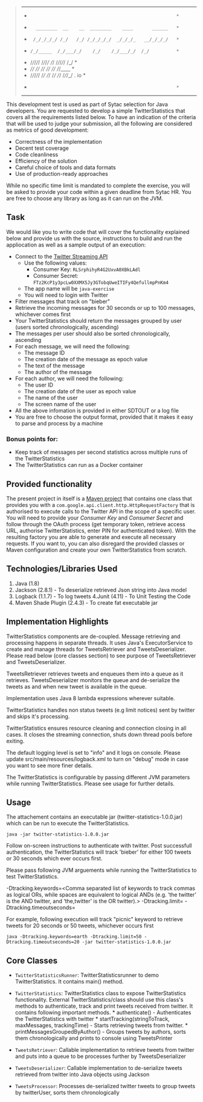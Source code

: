 > *************************************************************
> *                                                           *
> *       ________  __    __  ________    ____       ______   *
> *      /_/_/_/_/ /_/   /_/ /_/_/_/_/  _/_/_/_   __/_/_/_/   *
> *     /_/_____  /_/___/_/    /_/    /_/___/_/  /_/          *
> *    /_/_/_/_/   /_/_/_/    /_/    /_/_/_/_/  /_/           *
> *   ______/_/       /_/    /_/    /_/   /_/  /_/____        *
> *  /_/_/_/_/       /_/    /_/    /_/   /_/    /_/_/_/ . io  *
> *                                                           *
> *************************************************************

This development test is used as part of Sytac selection for Java developers. You are requested to develop a simple TwitterStatistics that covers all the requirements listed below. To have an indication of the criteria that will be used to judge your submission, all the following are considered as metrics of good development:

+ Correctness of the implementation
+ Decent test coverage
+ Code cleanliness
+ Efficiency of the solution
+ Careful choice of tools and data formats
+ Use of production-ready approaches

While no specific time limit is mandated to complete the exercise, you will be asked to provide your code within a given deadline from Sytac HR. You are free to choose any library as long as it can run on the JVM.


## Task ##
We would like you to write code that will cover the functionality explained below and provide us with the source, instructions to build and run the appliocation  as well as a sample output of an execution:
+ Connect to the [Twitter Streaming API](https://dev.twitter.com/streaming/overview)
    * Use the following values:
        + Consumer Key: `RLSrphihyR4G2UxvA0XBkLAdl`
        + Consumer Secret: `FTz2KcP1y3pcLw0XXMX5Jy3GTobqUweITIFy4QefullmpPnKm4`
    * The app name will be `java-exercise`
    * You will need to login with Twitter
+ Filter messages that track on "bieber"
+ Retrieve the incoming messages for 30 seconds or up to 100 messages, whichever comes first
+ Your TwitterStatistics should return the messages grouped by user (users sorted chronologically, ascending)
+ The messages per user should also be sorted chronologically, ascending
+ For each message, we will need the following:
    * The message ID
    * The creation date of the message as epoch value
    * The text of the message
    * The author of the message
+ For each author, we will need the following:
    * The user ID
    * The creation date of the user as epoch value
    * The name of the user
    * The screen name of the user
+ All the above infomation is provided in either SDTOUT or a log file
+ You are free to choose the output format, provided that it makes it easy to parse and process by a machine

### __Bonus points for:__ ###

+ Keep track of messages per second statistics across multiple runs of the TwitterStatistics
+ The TwitterStatistics can run as a Docker container

## Provided functionality ##

The present project in itself is a [Maven project](http://maven.apache.org/) that contains one class that provides you with a `com.google.api.client.http.HttpRequestFactory` that is authorised to execute calls to the Twitter API in the scope of a specific user.
You will need to provide your _Consumer Key_ and _Consumer Secret_ and follow through the OAuth process (get temporary token, retrieve access URL, authorise TwitterStatistics, enter PIN for authenticated token).
With the resulting factory you are able to generate and execute all necessary requests.
If you want to, you can also disregard the provided classes or Maven configuration and create your own TwitterStatistics from scratch.


## Technologies/Libraries Used ##

1. Java (1.8)
2. Jackson (2.8.1) - To deserialize retrieved Json string into Java model
3. Logback (1.1.7) - To log tweets
4.Junit (4.11) - To Unit Testing the Code
5. Maven Shade Plugin (2.4.3) - To create fat executable jar

## Implementation Highlights ##

TwitterStatistics components are de-coupled. Message retrieving and processing happens in separate threads. It uses Java's ExecutorService to create and manage threads for TweetsRetriever and TweetsDeserializer. Please read below (core classes section) to see purpose of TweetsRetriever and TweetsDeserializer.

TweetsRetriever retrieves tweets and enqueues them into a queue as it retrieves. TweetsDeserializer monitors the queue and de-serialize the tweets as and when new tweet is available in the queue.

Implementation uses Java 8 lambda expressions wherever suitable.

TwitterStatistics handles non status tweets (e.g limit notices) sent by twitter and skips it's processing.

TwitterStatistics ensures resource cleaning and connection closing in all cases. It closes the streaming connection, shuts down thread pools before exiting.

The default logging level is set to "info" and it logs on console. Please update src/main/resources/logback.xml to turn on "debug" mode in case you want to see more finer details.

The TwitterStatistics is configurable by passing different JVM parameters while running TwitterStatistics. Please see usage for further details.

## Usage ##

The attachement contains an executable jar (twitter-statistics-1.0.0.jar) which can be run to execute the TwitterStatistics.

`java -jar twitter-statistics-1.0.0.jar`

Follow on-screen instructions to authenticate with twitter. Post successfull authentication, the TwitterStatistics will track 'bieber' for either 100 tweets or 30 seconds which ever occurs first.

Please pass following JVM arguements while running the TwitterStatistics to test TwitterStatistics.

-Dtracking.keywords=<Comma separated list of keywords to track commas as logical ORs, while spaces are equivalent to logical ANDs (e.g. ‘the twitter’ is the AND twitter, and ‘the,twitter’ is the OR twitter).>
-Dtracking.limit=<Maximum number of tweets to retrieve>
-Dtracking.timeoutseconds=<Tracking timeout in seconds>

For example, following execution will track "picnic" keyword to retrieve tweets for 20 seconds or 50 tweets, whichever occurs first

`java -Dtracking.keywords=earth -Dtracking.limit=50 -Dtracking.timeoutseconds=20 -jar twitter-statistics-1.0.0.jar`

## Core Classes ##

+ `TwitterStatisticsRunner`: TwitterStatisticsrunner to demo TwitterStatistics. It contains main() method.
+ `TwitterStatistics`: TwitterStatistics class to expose TwitterStatistics functionality. External TwitterStatistics/class should use this class's methods to authenticate, track and print tweets received from twitter. It contains following important methods.
        * authenticate() - Authenticates the TwitterStatistics with twitter
        * startTracking(stringToTrack, maxMessages, trackingTime) - Starts retrieving tweets from twitter.
        * printMessagesGroupedByAuthor() - Groups tweets by authors, sorts them chronologically and prints to console using TweetsPrinter

+ `TweetsRetriever`: Callable implementation to retrieve tweets from twitter and puts into a queue to be processes further by TweetsDeserializer
+ `TweetsDeserializer`: Callable implementation to de-serialize tweets retrieved from twitter into Java objects using Jackson
+ `TweetsProcessor`: Processes de-serialized twitter tweets to group tweets by twitterUser, sorts them chronologically

